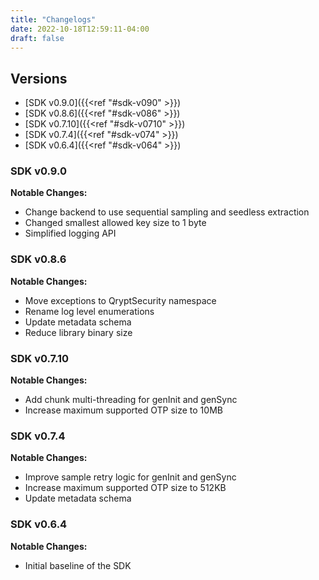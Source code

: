```yaml
---
title: "Changelogs"
date: 2022-10-18T12:59:11-04:00
draft: false
---
```


## Versions

- [SDK v0.9.0]({{<ref "#sdk-v090" >}}) 
- [SDK v0.8.6]({{<ref "#sdk-v086" >}}) 
- [SDK v0.7.10]({{<ref "#sdk-v0710" >}}) 
- [SDK v0.7.4]({{<ref "#sdk-v074" >}}) 
- [SDK v0.6.4]({{<ref "#sdk-v064" >}}) 

### SDK v0.9.0

**Notable Changes:**
- Change backend to use sequential sampling and seedless extraction
- Changed smallest allowed key size to 1 byte
- Simplified logging API

### SDK v0.8.6

**Notable Changes:**
- Move exceptions to QryptSecurity namespace
- Rename log level enumerations
- Update metadata schema
- Reduce library binary size

### SDK v0.7.10

**Notable Changes:**
- Add chunk multi-threading for genInit and genSync
- Increase maximum supported OTP size to 10MB

### SDK v0.7.4

**Notable Changes:**
- Improve sample retry logic for genInit and genSync
- Increase maximum supported OTP size to 512KB
- Update metadata schema

### SDK v0.6.4

**Notable Changes:**
- Initial baseline of the SDK

